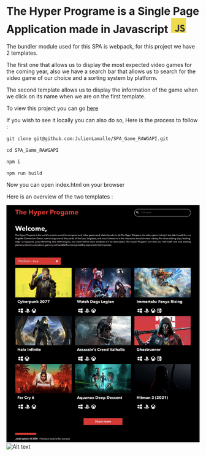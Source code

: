 # The Hyper Programe is a Single Page Application made in Javascript <a href="https://developer.mozilla.org/en-US/docs/Web/JavaScript" target="_blank"> <img src="https://raw.githubusercontent.com/devicons/devicon/master/icons/javascript/javascript-original.svg" alt="javascript" width="40" height="40"/> </a>


The bundler module used for this SPA is webpack, for this project we have 2 templates.

The first one that allows us to display the most expected video games for the coming year, also we have a search bar that allows us to search for the video game of our choice and a sorting system by platform.

The second template allows us to display the information of the game when we click on its name when we are on the first template.

To view this project you can go [here](https://julienlamalle.github.io/SPA_Game_RAWGAPI/)

If you wish to see it locally you can also do so, Here is the process to follow :

```
git clone git@github.com:JulienLamalle/SPA_Game_RAWGAPI.git
```

```
cd SPA_Game_RAWGAPI
```

```
npm i
```

```
npm run build
```

Now you can open index.html on your browser

Here is an overview of the two templates : 

![Alt text](src/img/Screenshots/julienlamalle.github.io-RAWG_1.jpeg?raw=true "First template")
![Alt text](src/img/Screenshots/julienlamalle.github.io-RAWG.jpeg?raw=true "Second template")

